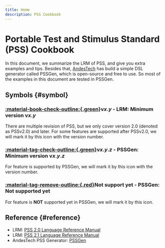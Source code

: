 ```yaml
---
title: Home
description: PSS Cookbook
---
```


# Portable Test and Stimulus Standard (PSS) Cookbook

In this document, we summarize the LRM of PSS, and give you extra examples and tips.
Besides that, [AndesTech](https://github.com/andestech "Andes Technology") has build a simple DSL generator called PSSGen, which is open-source and free to use.
So most of the examples in this document are tested in PSSGen.

## Symbols {#symbol}

### <span class="mdx-badge"><span class="mdx-badge__icon">[:material-book-check-outline:{.green}](index.md#symbol 'LRM: Minimum version')</span><span class="mdx-badge__text">v*x*.*y*</span></span> - LRM: Minimum version v*x*.*y*
There are multiple revision of PSS, but we only cover version 2.0 (denoted as PSSv2.0) and later.
For some features are supported after PSSv2.0, we will mark it by this icon with the version number.

### <span class="mdx-badge"><span class="mdx-badge__icon">[:material-tag-check-outline:{.green}](index.md#symbol 'PSSGen: Minimum version')</span><span class="mdx-badge__text">v*x*.*y*.*z*</span></span> - PSSGen: Minimum version v*x*.*y*.*z*
For feature is supported by PSSGen, we will mark it by this icon with the version number.

### <span class="mdx-badge"><span class="mdx-badge__icon">[:material-tag-remove-outline:{.red}](index.md#symbol 'PSSGen: Not support yet')</span><span class="mdx-badge__text">Not support yet</span></span> - PSSGen: Not supported yet
For feature is **NOT** supported yet in PSSGen, we will mark it by this icon.

## Reference {#reference}
- LRM: [PSS 2.0 Language Reference Manual](https://www.accellera.org/images/downloads/standards/Portable_Test_Stimulus_Standard_v20.pdf)
- LRM: [PSS 2.1 Language Reference Manual](https://www.accellera.org/images/downloads/standards/pss/Portable_Test_Stimulus_Standard_v2.1.pdf)
- AndesTech PSS Generator: [PSSGen](https://github.com/andestech/pss-gen)
